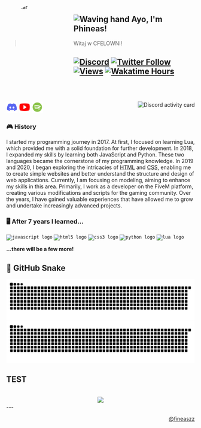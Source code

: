 <img width="170" height="170" align="left" style="float: left; margin: 0 10px 0 0; border-radius: 50%;" alt="avatar" src="https://www.pngmart.com/files/23/Phineas-PNG-Isolated-File.png">

## <img alt="Waving hand" width="26" height="26" src="https://raw.githubusercontent.com/igorkowalczyk/igorkowalczyk/master/src/images/wave.gif"> Ayo, I'm Phineas!

> Witaj w CFELOWNI!<br>

## [![Discord](https://img.shields.io/discord/695282860399001640?color=333&label=Chat&logo=discord&logoColor=fff&style=flat-square)](https://discord.gg/creamrp) [![Twitter Follow](https://img.shields.io/static/v1?message=Twitter&color=333&label=@soon&logo=twitter&logoColor=fff&style=flat-square)](https://twitter.com/) [![Views](https://github-views.deno.dev/api/badge/igorkowalczyk?style=flat&color=333&cache=none)](https://igorkowalczyk.dev) [![Wakatime Hours](https://wakatime-hours.deno.dev/api/badge?style=flat-square&color=333)](https://igorkowalczyk.dev)<br><br><br>

<a href="https://discord.com/users/362319392454868993">
 <img alt="Discord activity card" src="https://discord-activity.deno.dev/api/362319392454868993?idleMessage=Just%20chillin'%20at%20the%20moment&cache=none" align="right" />
</a>

<p align="left">
<code><a href="https://discord.com/users/362319392454868993" target="_blank"><img src="https://github.com/igorkowalczyk/igorkowalczyk/blob/master/src/images/readme/svg/discord.svg" alt="Discord logo" width="30" height="30"/></a></code>
<code><a href="https://www.youtube.com/channel/UCCdFW-Q9p737No_-ZSKKUEQ" target="_blank"><img src="https://github.com/igorkowalczyk/igorkowalczyk/blob/master/src/images/readme/svg/youtube.svg" alt="YouTube logo" width="30" height="30"/></a></code>
<code><a href="https://open.spotify.com/user/31ivmw4q4yhxxernhjlov4mdzcnq" target="_blank"><img src="https://github.com/igorkowalczyk/igorkowalczyk/blob/master/src/images/readme/svg/spotify.svg" alt="Spotify logo" width="30" height="30"/></a></code>
</p>

### 🎮 History

I started my programming journey in 2017. At first, I focused on learning Lua, which provided me with a solid foundation for further development.
In 2018, I expanded my skills by learning both JavaScript and Python. These two languages became the cornerstone of my programming knowledge.
In 2019 and 2020, I began exploring the intricacies of [HTML](https://developer.mozilla.org/en-US/docs/Web/HTML) and [CSS](https://developer.mozilla.org/en-US/docs/Web/CSS), enabling me to create simple websites and better understand the structure and design of web applications.
Currently, I am focusing on modeling, aiming to enhance my skills in this area. Primarily, I work as a developer on the FiveM platform, creating various modifications and scripts for the gaming community.
Over the years, I have gained valuable experiences that have allowed me to grow and undertake increasingly advanced projects.

### 🖥️ After 7 years I learned...

<code><img src="https://cdn.jsdelivr.net/gh/devicons/devicon/icons/javascript/javascript-original.svg" height="30" width="30" alt="javascript logo"/></code>
<code><img src="https://cdn.jsdelivr.net/gh/devicons/devicon/icons/html5/html5-original.svg" height="30" width="30" alt="html5 logo"/></code>
<code><img src="https://cdn.jsdelivr.net/gh/devicons/devicon/icons/css3/css3-original.svg" height="30" width="30" alt="css3 logo"/></code>
<code><img src="https://cdn.jsdelivr.net/gh/devicons/devicon/icons/python/python-original.svg" height="30" width="30" alt="python logo"/></code>
<code><img src="https://cdn.jsdelivr.net/gh/devicons/devicon/icons/lua/lua-original.svg" height="30" width="30" alt="lua logo"/></code>

**...there will be a few more!**

## 🐍 GitHub Snake

![github contribution grid snake animation](https://raw.githubusercontent.com/don-cryptus/don-cryptus/output/github-contribution-grid-snake-dark.svg#gh-dark-mode-only)![github contribution grid snake animation](https://raw.githubusercontent.com/don-cryptus/don-cryptus/output/github-contribution-grid-snake.svg#gh-light-mode-only)

## TEST

<br clear="both">

<div align="center">
  <img src="https://profile-counter.glitch.me/Fineaszz/count.svg?"  />
</div>
---

<p align="right"> <a href="FINEASZ TOPKA SKURWYSYNIE"> @fineaszz</a></p>
